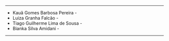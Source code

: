 ------------------------------------------------------
- Kauã Gomes Barbosa Pereira                         -
- Luiza Granha Falcão                                -
- Tiago Guilherme Lima de Sousa                      - 
- Bianka Silva Amidani                               -
-------------------------------------------------------
